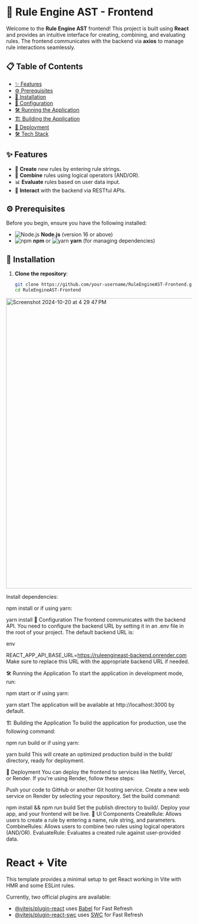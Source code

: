 # 🎨 Rule Engine AST - Frontend

Welcome to the **Rule Engine AST** frontend! This project is built using **React** and provides an intuitive interface for creating, combining, and evaluating rules. The frontend communicates with the backend via **axios** to manage rule interactions seamlessly.

 <!-- Add the correct path for your image -->

## 📋 Table of Contents
- [✨ Features](#-features)
- [⚙️ Prerequisites](#-prerequisites)
- [🔧 Installation](#-installation)
- [🔑 Configuration](#-configuration)
- [🛠 Running the Application](#-running-the-application)
- [🏗 Building the Application](#-building-the-application)
- [🚀 Deployment](#-deployment)
- [🛠 Tech Stack](#-tech-stack)

## ✨ Features

- 📝 **Create** new rules by entering rule strings.
- 🔗 **Combine** rules using logical operators (AND/OR).
- 📊 **Evaluate** rules based on user data input.
- 📡 **Interact** with the backend via RESTful APIs.

## ⚙️ Prerequisites

Before you begin, ensure you have the following installed:

- ![Node.js](https://img.shields.io/badge/-Node.js-339933?logo=nodedotjs&logoColor=white) **Node.js** (version 16 or above)
- ![npm](https://img.shields.io/badge/-npm-CB3837?logo=npm&logoColor=white) **npm** or ![yarn](https://img.shields.io/badge/-yarn-2C8EBB?logo=yarn&logoColor=white) **yarn** (for managing dependencies)

## 🔧 Installation

1. **Clone the repository**:

   ```bash
   git clone https://github.com/your-username/RuleEngineAST-Frontend.git
   cd RuleEngineAST-Frontend

<img width="785" alt="Screenshot 2024-10-20 at 4 29 47 PM" src="https://github.com/user-attachments/assets/40f9a639-49fa-4765-8ff1-5202fc433140">

Install dependencies:


npm install
or if using yarn:


yarn install
🔑 Configuration
The frontend communicates with the backend API. You need to configure the backend URL by setting it in an .env file in the root of your project. The default backend URL is:

env

REACT_APP_API_BASE_URL=https://ruleengineast-backend.onrender.com
Make sure to replace this URL with the appropriate backend URL if needed.

🛠 Running the Application
To start the application in development mode, run:


npm start
or if using yarn:


yarn start
The application will be available at http://localhost:3000 by default.

🏗 Building the Application
To build the application for production, use the following command:


npm run build
or if using yarn:

yarn build
This will create an optimized production build in the build/ directory, ready for deployment.

🚀 Deployment
You can deploy the frontend to services like Netlify, Vercel, or Render. If you're using Render, follow these steps:

Push your code to GitHub or another Git hosting service.
Create a new web service on Render by selecting your repository.
Set the build command:

npm install && npm run build
Set the publish directory to build/.
Deploy your app, and your frontend will be live.
🎨 UI Components
CreateRule: Allows users to create a rule by entering a name, rule string, and parameters.
CombineRules: Allows users to combine two rules using logical operators (AND/OR).
EvaluateRule: Evaluates a created rule against user-provided data.






# React + Vite

This template provides a minimal setup to get React working in Vite with HMR and some ESLint rules.

Currently, two official plugins are available:

- [@vitejs/plugin-react](https://github.com/vitejs/vite-plugin-react/blob/main/packages/plugin-react/README.md) uses [Babel](https://babeljs.io/) for Fast Refresh
- [@vitejs/plugin-react-swc](https://github.com/vitejs/vite-plugin-react-swc) uses [SWC](https://swc.rs/) for Fast Refresh
